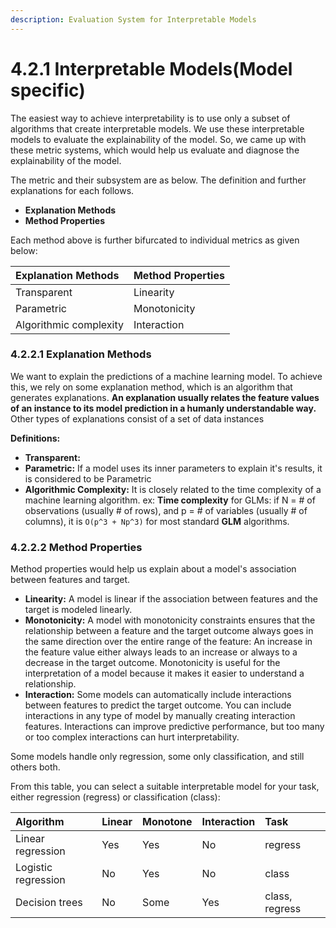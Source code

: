 ```yaml
---
description: Evaluation System for Interpretable Models
---
```


# 4.2.1 Interpretable Models\(Model specific\)

The easiest way to achieve interpretability is to use only a subset of algorithms that create interpretable models. We use these interpretable models to evaluate the explainability of the model. So, we came up with these metric systems, which would help us evaluate and diagnose the explainability of the model.

The metric and their subsystem are as below. The definition and further explanations for each follows.

* **Explanation Methods**
* **Method Properties**

Each method above is further bifurcated to individual metrics as given below:

| Explanation Methods | Method Properties |
| :--- | :--- |
| Transparent | Linearity |
| Parametric | Monotonicity |
| Algorithmic complexity | Interaction |

### 4.2.2.1 Explanation Methods

We want to explain the predictions of a machine learning model. To achieve this, we rely on some explanation method, which is an algorithm that generates explanations. **An explanation usually relates the feature values of an instance to its model prediction in a humanly understandable way.** Other types of explanations consist of a set of data instances 

**Definitions:**

* **Transparent:** 
* **Parametric:** If a model uses its inner parameters to explain it's results, it is considered to be Parametric
* **Algorithmic Complexity:** It is closely related to the time complexity of a machine learning algorithm. ex:  **Time complexity** for GLMs: if N = \# of observations \(usually \# of rows\), and p = \# of variables \(usually \# of columns\), it is `O(p^3 + Np^3)` for most standard **GLM** algorithms.

### 4.2.2.2 Method Properties

Method properties would help us explain about a model's association between features and target. 

* **Linearity:** A model is linear if the association between features and the target is modeled linearly. 
* **Monotonicity:** A model with monotonicity constraints ensures that the relationship between a feature and the target outcome always goes in the same direction over the entire range of the feature: An increase in the feature value either always leads to an increase or always to a decrease in the target outcome. Monotonicity is useful for the interpretation of a model because it makes it easier to understand a relationship. 
* **Interaction:** Some models can automatically include interactions between features to predict the target outcome. You can include interactions in any type of model by manually creating interaction features. Interactions can improve predictive performance, but too many or too complex interactions can hurt interpretability. 

Some models handle only regression, some only classification, and still others both.

From this table, you can select a suitable interpretable model for your task, either regression \(regress\) or classification \(class\):

| Algorithm | Linear | Monotone | Interaction | Task |
| :--- | :--- | :--- | :--- | :--- |
| Linear regression | Yes | Yes | No | regress |
| Logistic regression | No | Yes | No | class |
| Decision trees | No | Some | Yes | class, regress |



